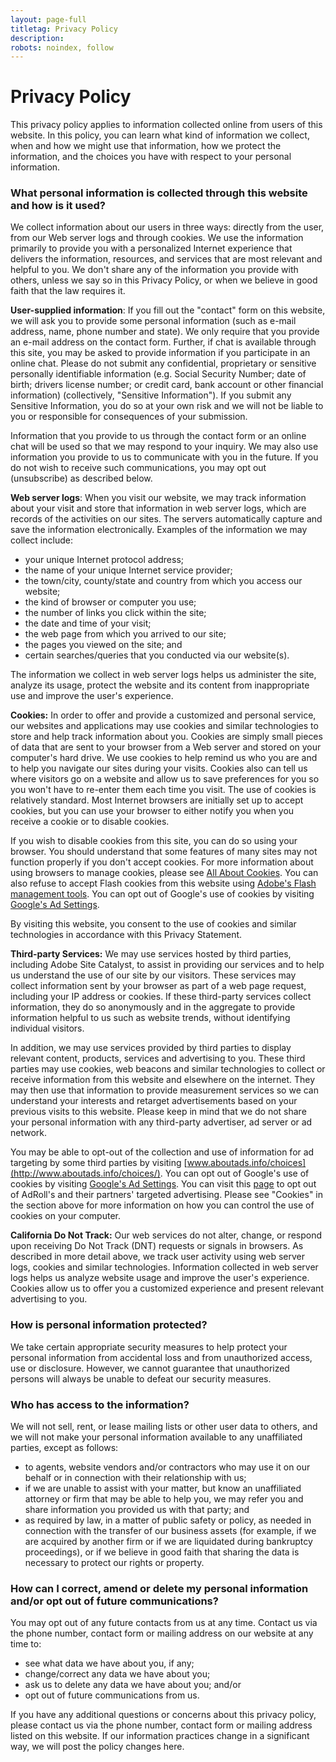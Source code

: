 ```yaml
---
layout: page-full
titletag: Privacy Policy 
description: 
robots: noindex, follow
---
```


Privacy Policy
==============

This privacy policy applies to information collected online from users of this website. In this policy, you can learn what kind of information we collect, when and how we might use that information, how we protect the information, and the choices you have with respect to your personal information.

### What personal information is collected through this website and how is it used?

We collect information about our users in three ways: directly from the user, from our Web server logs and through cookies. We use the information primarily to provide you with a personalized Internet experience that delivers the information, resources, and services that are most relevant and helpful to you. We don't share any of the information you provide with others, unless we say so in this Privacy Policy, or when we believe in good faith that the law requires it.

**User-supplied information**: If you fill out the "contact" form on this website, we will ask you to provide some personal information (such as e-mail address, name, phone number and state). We only require that you provide an e-mail address on the contact form. Further, if chat is available through this site, you may be asked to provide information if you participate in an online chat. Please do not submit any confidential, proprietary or sensitive personally identifiable information (e.g. Social Security Number; date of birth; drivers license number; or credit card, bank account or other financial information) (collectively, "Sensitive Information"). If you submit any Sensitive Information, you do so at your own risk and we will not be liable to you or responsible for consequences of your submission.

Information that you provide to us through the contact form or an online chat will be used so that we may respond to your inquiry. We may also use information you provide to us to communicate with you in the future. If you do not wish to receive such communications, you may opt out (unsubscribe) as described below.

**Web server logs**: When you visit our website, we may track information about your visit and store that information in web server logs, which are records of the activities on our sites. The servers automatically capture and save the information electronically. Examples of the information we may collect include:

-   your unique Internet protocol address;
-   the name of your unique Internet service provider;
-   the town/city, county/state and country from which you access our website;
-   the kind of browser or computer you use;
-   the number of links you click within the site;
-   the date and time of your visit;
-   the web page from which you arrived to our site;
-   the pages you viewed on the site; and
-   certain searches/queries that you conducted via our website(s).

The information we collect in web server logs helps us administer the site, analyze its usage, protect the website and its content from inappropriate use and improve the user's experience.

**Cookies:** In order to offer and provide a customized and personal service, our websites and applications may use cookies and similar technologies to store and help track information about you. Cookies are simply small pieces of data that are sent to your browser from a Web server and stored on your computer's hard drive. We use cookies to help remind us who you are and to help you navigate our sites during your visits. Cookies also can tell us where visitors go on a website and allow us to save preferences for you so you won't have to re-enter them each time you visit. The use of cookies is relatively standard. Most Internet browsers are initially set up to accept cookies, but you can use your browser to either notify you when you receive a cookie or to disable cookies.

If you wish to disable cookies from this site, you can do so using your browser. You should understand that some features of many sites may not function properly if you don't accept cookies. For more information about using browsers to manage cookies, please see [All About Cookies](http://www.allaboutcookies.org/manage-cookies/). You can also refuse to accept Flash cookies from this website using [Adobe's Flash management tools](http://www.adobe.com/devnet/security.html). You can opt out of Google's use of cookies by visiting [Google's Ad Settings](https://www.google.com/settings/ads).

By visiting this website, you consent to the use of cookies and similar technologies in accordance with this Privacy Statement.

**Third-party Services:** We may use services hosted by third parties, including Adobe Site Catalyst, to assist in providing our services and to help us understand the use of our site by our visitors. These services may collect information sent by your browser as part of a web page request, including your IP address or cookies. If these third-party services collect information, they do so anonymously and in the aggregate to provide information helpful to us such as website trends, without identifying individual visitors.

In addition, we may use services provided by third parties to display relevant content, products, services and advertising to you. These third parties may use cookies, web beacons and similar technologies to collect or receive information from this website and elsewhere on the internet. They may then use that information to provide measurement services so we can understand your interests and retarget advertisements based on your previous visits to this website. Please keep in mind that we do not share your personal information with any third-party advertiser, ad server or ad network.

You may be able to opt-out of the collection and use of information for ad targeting by some third parties by visiting [www.aboutads.info/choices](http://www.aboutads.info/choices/). You can opt out of Google's use of cookies by visiting [Google's Ad Settings](https://www.google.com/settings/ads). You can visit this [page](http://www.networkadvertising.org/choices/) to opt out of AdRoll's and their partners' targeted advertising. Please see "Cookies" in the section above for more information on how you can control the use of cookies on your computer.

**California Do Not Track:** Our web services do not alter, change, or respond upon receiving Do Not Track (DNT) requests or signals in browsers. As described in more detail above, we track user activity using web server logs, cookies and similar technologies. Information collected in web server logs helps us analyze website usage and improve the user's experience. Cookies allow us to offer you a customized experience and present relevant advertising to you.

### How is personal information protected?

We take certain appropriate security measures to help protect your personal information from accidental loss and from unauthorized access, use or disclosure. However, we cannot guarantee that unauthorized persons will always be unable to defeat our security measures.

### Who has access to the information?

We will not sell, rent, or lease mailing lists or other user data to others, and we will not make your personal information available to any unaffiliated parties, except as follows:

-   to agents, website vendors and/or contractors who may use it on our behalf or in connection with their relationship with us;
-   if we are unable to assist with your matter, but know an unaffiliated attorney or firm that may be able to help you, we may refer you and share information you provided us with that party; and
-   as required by law, in a matter of public safety or policy, as needed in connection with the transfer of our business assets (for example, if we are acquired by another firm or if we are liquidated during bankruptcy proceedings), or if we believe in good faith that sharing the data is necessary to protect our rights or property.

### How can I correct, amend or delete my personal information and/or opt out of future communications?

You may opt out of any future contacts from us at any time. Contact us via the phone number, contact form or mailing address on our website at any time to:

-   see what data we have about you, if any;
-   change/correct any data we have about you;
-   ask us to delete any data we have about you; and/or
-   opt out of future communications from us.

If you have any additional questions or concerns about this privacy policy, please contact us via the phone number, contact form or mailing address listed on this website. If our information practices change in a significant way, we will post the policy changes here.
